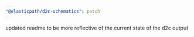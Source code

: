 ```yaml
---
"@elasticpath/d2c-schematics": patch
---
```


updated readme to be more reflective of the current state of the d2c output

